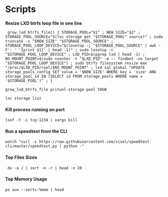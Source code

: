 # Scripts

**Resize LXD btrfs loop file in one line**

```
 grow_lxd_btrfs_file() { STORAGE_POOL="$1" ; NEW_SIZE="$2" ; STORAGE_POOL_SOURCE="$(lxc storage get "$STORAGE_POOL" source)" ; sudo truncate -s "$NEW_SIZE" "$STORAGE_POOL_SOURCE" ; STORAGE_POOL_LOOP_DEVICE="$(losetup -j "$STORAGE_POOL_SOURCE" | awk -F': ' '{print $1}' | head -1)" ; sudo losetup -c "$STORAGE_POOL_LOOP_DEVICE" ; LXD_PID=$(pgrep lxd | head -1) ; NS_MOUNT_POINT=$(sudo nsenter -t "$LXD_PID" -m -- findmnt -no target "$STORAGE_POOL_LOOP_DEVICE") ; sudo btrfs filesystem resize max "/proc/$LXD_PID/root/$NS_MOUNT_POINT" ; lxd sql global "UPDATE storage_pools_config SET value = '$NEW_SIZE' WHERE key = 'size' AND storage_pool_id IN (SELECT id FROM storage_pools WHERE name = '$STORAGE_POOL')" ; }
```

```
grow_lxd_btrfs_file pritunl-storage-pool 50GB
```

`lxc storage list`



#### Kill process running on port

`lsof -t -i tcp:1234 | xargs kill`

#### Run a speedtest from the CLI

```
watch "curl -s https://raw.githubusercontent.com/sivel/speedtest-cli/master/speedtest.py | python -"
```

#### Top Files Sizes &#x20;

```
 du -a / | sort -n -r | head -n 20
```

#### Top Memory Usage

```
ps aux --sort=-%mem | head
```

